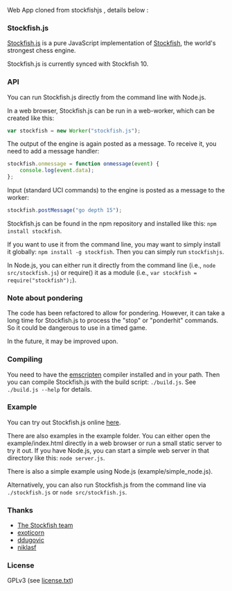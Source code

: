 Web App cloned from stockfishjs  , details below :

### Stockfish.js

<a href="https://github.com/nmrugg/stockfish.js">Stockfish.js</a> is a pure JavaScript implementation of <a href="https://github.com/official-stockfish/Stockfish">Stockfish</a>, the world's strongest chess engine.

Stockfish.js is currently synced with Stockfish 10.

### API

You can run Stockfish.js directly from the command line with Node.js.

In a web browser, Stockfish.js can be run in a web-worker, which can be created like this:

```js
var stockfish = new Worker("stockfish.js");
```

The output of the engine is again posted as a message. To receive it, you need to add a message handler:

```js
stockfish.onmessage = function onmessage(event) {
    console.log(event.data);
};
```

Input (standard UCI commands) to the engine is posted as a message to the worker:

```js
stockfish.postMessage("go depth 15");
```

Stockfish.js can be found in the npm repository and installed like this: `npm install stockfish`.

If you want to use it from the command line, you may want to simply install it globally: `npm install -g stockfish`. Then you can simply run `stockfishjs`.

In Node.js, you can either run it directly from the command line (i.e., `node src/stockfish.js`) or require() it as a module (i.e., `var stockfish = require("stockfish");`).

### Note about pondering

The code has been refactored to allow for pondering. However, it can take a long time for Stockfish.js to process the "stop" or "ponderhit" commands. So it could be dangerous to use in a timed game.

In the future, it may be improved upon.

### Compiling

You need to have the <a href="http://kripken.github.io/emscripten-site/docs/getting_started/downloads.html">emscripten</a> compiler installed and in your path. Then you can compile Stockfish.js with the build script: `./build.js`. See `./build.js --help` for details.

### Example

You can try out Stockfish.js online <a href="https://nmrugg.github.io/kingdom/">here</a>.

There are also examples in the example folder. You can either open the example/index.html directly in a web browser or run a small static server to try it out.
If you have Node.js, you can start a simple web server in that directory
like this: `node server.js`.

There is also a simple example using Node.js (example/simple_node.js).

Alternatively, you can also run Stockfish.js from the command line via `./stockfish.js` or `node src/stockfish.js`.

### Thanks

- <a href="https://github.com/mcostalba/Stockfish">The Stockfish team</a>
- <a href="https://github.com/exoticorn/stockfish-js">exoticorn</a>
- <a href="https://github.com/ddugovic/Stockfish">ddugovic</a>
- <a href="https://github.com/niklasf/stockfish.js">niklasf</a>

### License

GPLv3 (see <a href="https://raw.githubusercontent.com/nmrugg/stockfish.js/master/license.txt">license.txt</a>)

